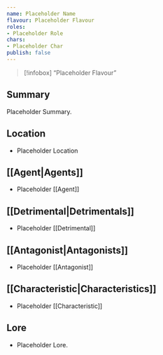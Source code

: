 ```yaml
---
name: Placeholder Name
flavour: Placeholder Flavour
roles:
- Placeholder Role
chars:
- Placeholder Char
publish: false
---
```

> [!infobox]
> “Placeholder Flavour”

## Summary
Placeholder Summary.

## Location
- Placeholder Location

## [[Agent|Agents]]
- Placeholder [[Agent]]

## [[Detrimental|Detrimentals]]
- Placeholder [[Detrimental]]

## [[Antagonist|Antagonists]]
- Placeholder [[Antagonist]]

## [[Characteristic|Characteristics]]
- Placeholder [[Characteristic]]

## Lore
- Placeholder Lore.